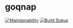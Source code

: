 # goqnap

[![Maintainability](https://api.codeclimate.com/v1/badges/a99a88d28ad37a79dbf6/maintainability)](https://codeclimate.com/github/qqnc/goqnap/maintainability) 
[![Build Status](https://travis-ci.org/qqnc/goqnap.svg?branch=master)](https://travis-ci.org/qqnc/goqnap)
